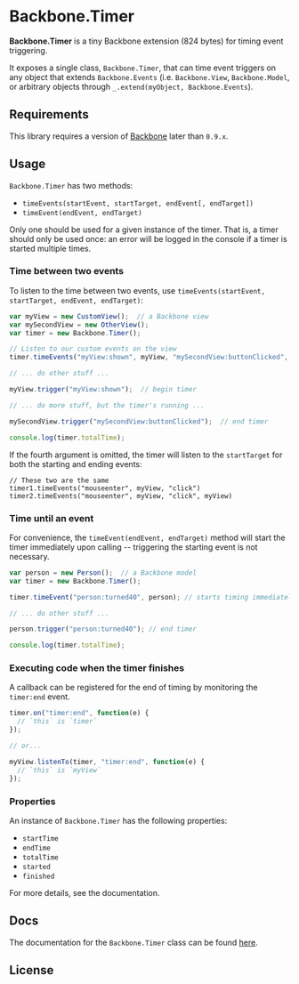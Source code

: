 Backbone.Timer
=================

**Backbone.Timer** is a tiny Backbone extension (824 bytes) for timing event triggering.

It exposes a single class, `Backbone.Timer`, that can time event triggers on any object that extends `Backbone.Events` (i.e. `Backbone.View`, `Backbone.Model`, or arbitrary objects through `_.extend(myObject, Backbone.Events`).

Requirements
-------
This library requires a version of [Backbone](http://backbonejs.org) later than `0.9.x`.

Usage
--------

`Backbone.Timer` has two methods:

- `timeEvents(startEvent, startTarget, endEvent[, endTarget])`
- `timeEvent(endEvent, endTarget)` 

Only one should be used for a given instance of the timer. That is, a timer should only be used once: an error will be logged in the console if a timer is started multiple times.

### Time between two events

To listen to the time between two events, use `timeEvents(startEvent, startTarget, endEvent, endTarget)`:

```javascript
var myView = new CustomView();  // a Backbone view
var mySecondView = new OtherView();
var timer = new Backbone.Timer();

// Listen to our custom events on the view
timer.timeEvents("myView:shown", myView, "mySecondView:buttonClicked", mySecondView);

// ... do other stuff ...

myView.trigger("myView:shown");  // begin timer

// ... do more stuff, but the timer's running ...

mySecondView.trigger("mySecondView:buttonClicked");  // end timer

console.log(timer.totalTime);
```

If the fourth argument is omitted, the timer will listen to the `startTarget` for both the starting and ending events:

```
// These two are the same
timer1.timeEvents("mouseenter", myView, "click")
timer2.timeEvents("mouseenter", myView, "click", myView)
```

### Time until an event

For convenience, the `timeEvent(endEvent, endTarget)` method will start the timer immediately upon calling -- triggering the starting event is not necessary.

```javascript
var person = new Person();  // a Backbone model
var timer = new Backbone.Timer();

timer.timeEvent("person:turned40", person); // starts timing immediately

// ... do other stuff ...

person.trigger("person:turned40"); // end timer

console.log(timer.totalTime);
```

### Executing code when the timer finishes

A callback can be registered for the end of timing by monitoring the `timer:end` event.

```javascript
timer.on("timer:end", function(e) {
  // `this` is `timer`
});

// or...

myView.listenTo(timer, "timer:end", function(e) {
  // `this` is `myView`
});
```

### Properties

An instance of `Backbone.Timer` has the following properties:

- `startTime`
- `endTime`
- `totalTime`
- `started`
- `finished`

For more details, see the documentation.

Docs
--------
The documentation for the `Backbone.Timer` class can be found [here](TODO).

License
--------

